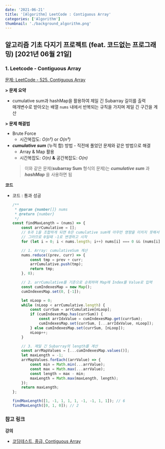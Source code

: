 ```yaml
---
date: '2021-06-21'
title: '[Algorithm] LeetCode : Contiguous Array'
categories: ['Algorithm']
thumbnail: './background_algorithm.png'
---
```


## 알고리즘 기초 다지기 프로젝트 (feat. 코드없는 프로그래밍) [2021년 06월 21일]

### **1.** Leetcode - Contiguous Array

[문제: LeetCode - 525. Contiguous Array](https://leetcode.com/problems/contiguous-array/)

**> 문제 요약**

-   cumulative sum과 hashMap을 활용하여 제일 긴 Subarray 길이를 출력  
     매개변수로 받아오는 배열 `nums` 내에서 반복되는 규칙을 가지며 제일 긴 구간을 계산

**> 문제 해결법**

-   Brute Force
    -   시간복잡도: _O(n²)_ or _O(n³)_
-   **_cumulative sum_** (누적 합) 방법 - 직전에 풀었던 문제와 같은 방법으로 해결
    -   Array & Map 활용
    -   시간복잡도: _O(n)_ **&** 공간복잡도: _O(n)_
    > 이와 같은 문제(**subarray Sum** 형식의 문제)는 **_cumulative sum_** 과 **_hashMap_** 을 사용하면 됨

**코드**

-   코드 : 통과 성공

    ```js
    /**
     * @param {number[]} nums
     * @return {number}
     */
    const findMaxLength = (nums) => {
        const arrCumulative = [];
        // 0과 1을 조합하게 되면 0은 cumulative sum에 아무런 영향을 미치지 못해서 사용될수가 없다고 함.
        // 그러므로 0일때 -1로 변경하고 시작
        for (let i = 0; i < nums.length; i++) nums[i] === 0 && (nums[i] = -1);

        // 1. Array: cumulativeSum 계산
        nums.reduce((prev, curr) => {
            const tmp = prev + curr;
            arrCumulative.push(tmp);
            return tmp;
        }, 0);

        // 2. arrCumulative를 기준으로 순회하며 Map에 Index를 Value로 입력
        const cumIndexesMap = new Map();
        cumIndexesMap.set(0, [-1]);

        let nLoop = 0;
        while (nLoop < arrCumulative.length) {
            const currSum = arrCumulative[nLoop];
            if (cumIndexesMap.has(currSum)) {
                const arrIdxValue = cumIndexesMap.get(currSum);
                cumIndexesMap.set(currSum, [...arrIdxValue, nLoop]);
            } else cumIndexesMap.set(currSum, [nLoop]);
            nLoop++;
        }

        // 3. 제일 긴 Subarray의 length를 계산
        const arrMapValues = [...cumIndexesMap.values()];
        let maxLength = -1;
        arrMapValues.forEach((arrValue) => {
            const min = Math.min(...arrValue);
            const max = Math.max(...arrValue);
            const length = max - min;
            maxLength = Math.max(maxLength, length);
        });
        return maxLength;
    };

    findMaxLength([1, -1, 1, 1, 1, -1, -1, 1, 1]); // 6
    findMaxLength([0, 1, 0]); // 2
    ```

### **참고 링크**

**강의**

-   [코딩테스트, 중급, Contiguous Array](https://youtu.be/yDwH1QwiaWQ)
